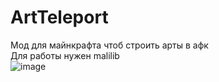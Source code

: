 # ArtTeleport
Мод для майнкрафта чтоб строить арты в афк  
Для работы нужен malilib  
![image](https://user-images.githubusercontent.com/68079109/204161532-b54e83b8-6128-4564-8b11-4a49a1866cdf.png)
